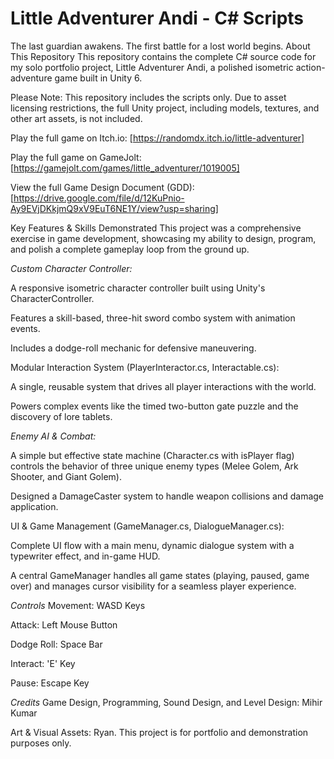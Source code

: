 # Little Adventurer Andi - C# Scripts

The last guardian awakens. The first battle for a lost world begins.
About This Repository
This repository contains the complete C# source code for my solo portfolio project, Little Adventurer Andi, a polished isometric action-adventure game built in Unity 6.

Please Note: This repository includes the scripts only. Due to asset licensing restrictions, the full Unity project, including models, textures, and other art assets, is not included.

Play the full game on Itch.io: [https://randomdx.itch.io/little-adventurer]

Play the full game on GameJolt: [https://gamejolt.com/games/little_adventurer/1019005]

View the full Game Design Document (GDD): [https://drive.google.com/file/d/12KuPnio-Ay9EVjDKkjmQ9xV9EuT6NE1Y/view?usp=sharing]

Key Features & Skills Demonstrated
This project was a comprehensive exercise in game development, showcasing my ability to design, program, and polish a complete gameplay loop from the ground up.


*Custom Character Controller:*

A responsive isometric character controller built using Unity's CharacterController.

Features a skill-based, three-hit sword combo system with animation events.

Includes a dodge-roll mechanic for defensive maneuvering.

Modular Interaction System (PlayerInteractor.cs, Interactable.cs):

A single, reusable system that drives all player interactions with the world.

Powers complex events like the timed two-button gate puzzle and the discovery of lore tablets.


*Enemy AI & Combat:*

A simple but effective state machine (Character.cs with isPlayer flag) controls the behavior of three unique enemy types (Melee Golem, Ark Shooter, and Giant Golem).

Designed a DamageCaster system to handle weapon collisions and damage application.

UI & Game Management (GameManager.cs, DialogueManager.cs):

Complete UI flow with a main menu, dynamic dialogue system with a typewriter effect, and in-game HUD.

A central GameManager handles all game states (playing, paused, game over) and manages cursor visibility for a seamless player experience.

*Controls*
Movement: WASD Keys

Attack: Left Mouse Button

Dodge Roll: Space Bar

Interact: 'E' Key

Pause: Escape Key

*Credits*
Game Design, Programming, Sound Design, and Level Design: Mihir Kumar

Art & Visual Assets: Ryan. This project is for portfolio and demonstration purposes only.
